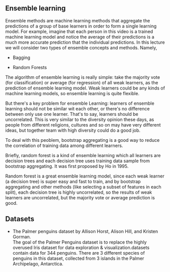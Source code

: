 ## Ensemble learning  
Ensemble methods are machine learning methods that aggregate the predictions of a group of base learners in order to form a single learning model. For example, imagine that each person in this video is a trained machine learning model and notice the average of their predictions is a much more accurate prediction that the individual predictions. In this lecture we will consider two types of ensemble concepts and methods. Namely,  
- Bagging

- Random Forests  


The algorithm of ensemble learning is really simple: take the majority vote (for classification) or average (for regression) of all weak learners, as the prediction of ensemble learning model. Weak learners could be any kinds of machine learning models, so ensemble learning is quite flexible.

But there's a key problem for ensemble Learning: learners of ensemble learning should not be similar wit each other, or there's no difference between only use one learner. That's to say, learners should be uncorrelated. This is very similar to the diversity opinion these days, as people from different religions, cultures and so on may have very different ideas, but together team with high diversity could do a good job.

To deal with this peoblem, bootstrap aggregating is a good way to reduce the correlation of training data among different learners.  


Briefly, random forest is a kind of ensemble learning which all learners are decision trees and each decision tree uses training data sample from bootstrap aggregating. It was first proposed by Ho in 1995.

Random forest is a great ensemble learning model, since each weak learner (a decision tree) is super easy and fast to train, and by bootstrap aggregating and other methods (like selecting a subset of features in each split), each decision tree is highly uncorrelated, so the results of weak learners are uncorrelated, but the majority vote or average prediction is good.  


## Datasets
- The Palmer penguins dataset by Allison Horst, Alison Hill, and Kristen Gorman.  
The goal of the Palmer Penguins dataset is to replace the highly overused Iris dataset for data exploration & visualization.datasets contain data for 344 penguins. There are 3 different species of penguins in this dataset, collected from 3 islands in the Palmer Archipelago, Antarctica.
